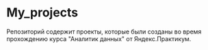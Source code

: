 # My_projects
Репозиторий содержит проекты, которые были созданы во время прохождению курса "Аналитик данных" от Яндекс.Практикум.
